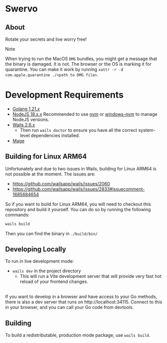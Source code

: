 # Swervo

## About

Rotate your secrets and live worry free!

> [!NOTE]  
> When trying to run the MacOS `DMG` bundles, you might get a message that the binary is damaged. It is not. The browser or the OS is marking it for quarantine. You can make it work by running `xattr -r -d com.apple.quarantine ./<path to DMG file>`.

# Development Requirements

- [Golang 1.21.x](https://go.dev/dl/)
- [NodeJS 18.x.x](https://nodejs.org/en/) Recommended to use [nvm](https://github.com/nvm-sh/nvm#installing-and-updating) or [windows-nvm](https://github.com/coreybutler/nvm-windows#installation--upgrades) to manage NodeJS versions.
- [Wails 2.6.x](https://wails.io/docs/gettingstarted/installation#platform-specific-dependencies)
  - Then run `wails doctor` to ensure you have all the correct system-level dependencies installed.
- [Mage](https://magefile.org/)

## Building for Linux ARM64

Unfortunately and due to two issues in Wails, building for Linux ARM64 is not possible at the moment. The issues are:

- https://github.com/wailsapp/wails/issues/2060
- https://github.com/wailsapp/wails/issues/2833#issuecomment-1685684654

So if you want to build for Linux ARM64, you will need to checkout this repository and build it yourself. You can do so by running the following commands:

```bash
wails build
```

Then you can find the binary in `./build/bin/`

## Developing Locally

To run in live development mode:

- `wails dev` in the project directory
  - This will run a Vite development server that will provide very fast hot reload of your frontend changes.

\
If you want to develop in a browser and have access to your Go methods, there is also a dev server that runs on http://localhost:34115. Connect to this in your browser, and you can call your Go code from devtools.

## Building

To build a redistributable, production mode package, use `wails build`.

